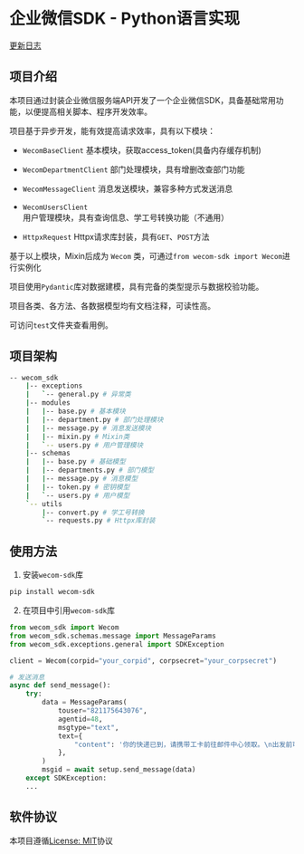 # 企业微信SDK - Python语言实现

[更新日志](./CHANGELOG.md) 

## 项目介绍

本项目通过封装企业微信服务端API开发了一个企业微信SDK，具备基础常用功能，以便提高相关脚本、程序开发效率。

项目基于异步开发，能有效提高请求效率，具有以下模块：

- `WecomBaseClient` 基本模块，获取access_token(具备内存缓存机制)

- `WecomDepartmentClient` 部门处理模块，具有增删改查部门功能

- `WecomMessageClient` 消息发送模块，兼容多种方式发送消息

- `WecomUsersClient` 用户管理模块，具有查询信息、学工号转换功能（不通用）

- `HttpxRequest` Httpx请求库封装，具有`GET`、`POST`方法

基于以上模块，Mixin后成为 `Wecom` 类，可通过`from wecom-sdk import Wecom`进行实例化

项目使用`Pydantic`库对数据建模，具有完备的类型提示与数据校验功能。

项目各类、各方法、各数据模型均有文档注释，可读性高。

可访问`test`文件夹查看用例。

## 项目架构

```bash
-- wecom_sdk
    |-- exceptions
    |   `-- general.py # 异常类
    |-- modules
    |   |-- base.py # 基本模块
    |   |-- department.py # 部门处理模块
    |   |-- message.py # 消息发送模块
    |   |-- mixin.py # Mixin类
    |   `-- users.py # 用户管理模块
    |-- schemas
    |   |-- base.py # 基础模型
    |   |-- departments.py # 部门模型
    |   |-- message.py # 消息模型
    |   |-- token.py # 密钥模型
    |   `-- users.py # 用户模型
    `-- utils
        |-- convert.py # 学工号转换
        `-- requests.py # Httpx库封装
```

## 使用方法

1. 安装`wecom-sdk`库

```bash
pip install wecom-sdk
```

2. 在项目中引用`wecom-sdk`库

```python
from wecom_sdk import Wecom
from wecom_sdk.schemas.message import MessageParams
from wecom_sdk.exceptions.general import SDKException

client = Wecom(corpid="your_corpid", corpsecret="your_corpsecret")

# 发送消息
async def send_message():
    try:
        data = MessageParams(
            touser="821175643076",
            agentid=48,
            msgtype="text",
            text={
                "content": '你的快递已到，请携带工卡前往邮件中心领取。\n出发前可查看<a href="http://work.weixin.qq.com">邮件中心视频实况</a>，聪明避开排队。'
            },
        )
        msgid = await setup.send_message(data)
    except SDKException:
    ...

```

## 软件协议

本项目遵循[License: MIT](./LICENSE)协议
